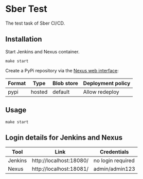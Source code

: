 # Sber Test

The test task of Sber CI/CD.

## Installation

Start Jenkins and Nexus container.
```shell
make start
```

Create a PyPi repository via the [Nexus web interface](http://localhost:18081/):

| Format | Type | Blob store | Deployment policy |
| ------------- | ------------- | ------------- | ------------- |
| pypi | hosted | default | Allow redeploy |


## Usage

```shell
make start
```

## Login details for Jenkins and Nexus

| Tool | Link | Credentials |
| ------------- | ------------- | ------------- |
| Jenkins | http://localhost:18080/ | no login required |
| Nexus | http://localhost:18081/ | admin/admin123 |
